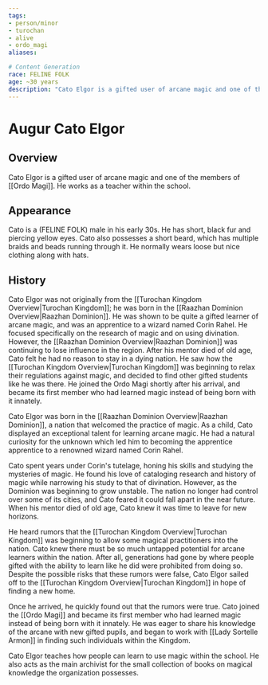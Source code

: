 ```yaml
---
tags:
- person/minor
- turochan
- alive
- ordo_magi
aliases:

# Content Generation
race: FELINE FOLK
age: ~30 years
description: "Cato Elgor is a gifted user of arcane magic and one of the members of [[Ordo Magi]]. He works as a teacher within the school."
---
```

# Augur Cato Elgor
## Overview
Cato Elgor is a gifted user of arcane magic and one of the members of [[Ordo Magi]]. He works as a teacher within the school.
## Appearance
Cato is a (FELINE FOLK) male in his early 30s. He has short, black fur and piercing yellow eyes. Cato also possesses a short beard, which has multiple braids and beads running through it. He normally wears loose but nice clothing along with hats.
## History
Cato Elgor was not originally from the [[Turochan Kingdom Overview|Turochan Kingdom]]; he was born in the [[Raazhan Dominion Overview|Raazhan Dominion]]. He was shown to be quite a gifted learner of arcane magic, and was an apprentice to a wizard named Corin Rahel. He focused specifically on the research of magic and on using divination. However, the [[Raazhan Dominion Overview|Raazhan Dominion]] was continuing to lose influence in the region. After his mentor died of old age, Cato felt he had no reason to stay in a dying nation. He saw how the [[Turochan Kingdom Overview|Turochan Kingdom]] was beginning to relax their regulations against magic, and decided to find other gifted students like he was there. He joined the Ordo Magi shortly after his arrival, and became its first member who had learned magic instead of being born with it innately.

Cato Elgor was born in the [[Raazhan Dominion Overview|Raazhan Dominion]], a nation that welcomed the practice of magic. As a child, Cato displayed an exceptional talent for learning arcane magic. He had a natural curiosity for the unknown which led him to becoming the apprentice apprentice to a renowned wizard named Corin Rahel.

Cato spent years under Corin's tutelage, honing his skills and studying the mysteries of magic. He found his love of cataloging research and history of magic while narrowing his study to that of divination. However, as the Dominion was beginning to grow unstable. The nation no longer had control over some of its cities, and Cato feared it could fall apart in the near future. When his mentor died of old age, Cato knew it was time to leave for new horizons.

He heard rumors that the [[Turochan Kingdom Overview|Turochan Kingdom]] was beginning to allow some magical practitioners into the nation. Cato knew there must be so much untapped potential for arcane learners within the nation. After all, generations had gone by where people gifted with the ability to learn like he did were prohibited from doing so. Despite the possible risks that these rumors were false, Cato Elgor sailed off to the [[Turochan Kingdom Overview|Turochan Kingdom]] in hope of finding a new home.

Once he arrived, he quickly found out that the rumors were true. Cato joined the [[Ordo Magi]] and became its first member who had learned magic instead of being born with it innately. He was eager to share his knowledge of the arcane with new gifted pupils, and began to work with [[Lady Sortelle Armon]] in finding such individuals within the Kingdom.

Cato Elgor teaches how people can learn to use magic within the school. He also acts as the main archivist for the small collection of books on magical knowledge the organization possesses.